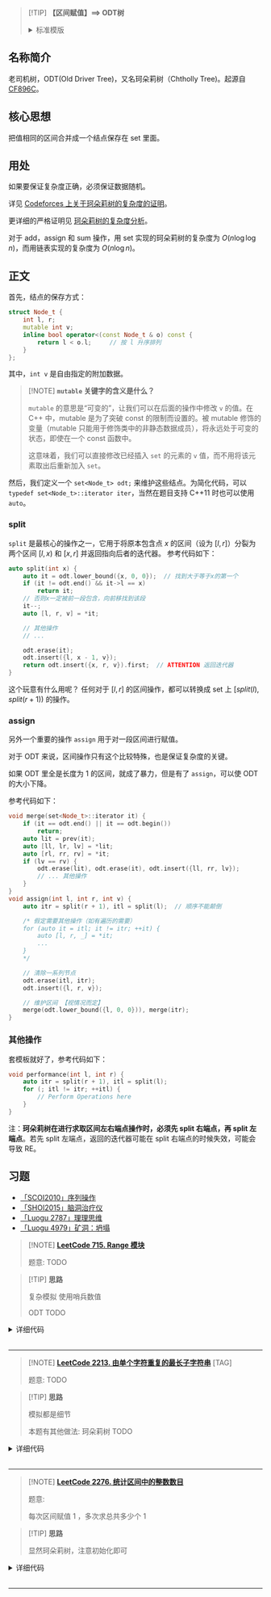 > [!TIP] **【区间赋值】==> ODT树**
>
> <details>
> <summary>标准模版</summary>
>
>
> ```cpp
> struct Node_t {
>     int l, r;
>     mutable int v;
>     inline bool operator<(const Node_t & o) const {
>         return l < o.l;     // 按 l 升序排列
>     }
> };
> set<Node_t> odt;
> 
> auto split(int x) {
>     auto it = odt.lower_bound({x, 0, 0});  // 找到大于等于x的第一个
>     if (it != odt.end() && it->l == x)
>         return it;
>     // 否则x一定被前一段包含，向前移找到该段
>     it--;
>     auto [l, r, v] = *it;
> 
>     // 其他操作
>     // ...
> 
>     odt.erase(it);
>     odt.insert({l, x - 1, v});
>     return odt.insert({x, r, v}).first;  // ATTENTION 返回迭代器
> }
> 
> void merge(set<Node_t>::iterator it) {
>     if (it == odt.end() || it == odt.begin())
>         return;
>     auto lit = prev(it);
>     auto [ll, lr, lv] = *lit;
>     auto [rl, rr, rv] = *it;
>     if (lv == rv) {
>         odt.erase(lit), odt.erase(it), odt.insert({ll, rr, lv});
>         // ... 其他操作
>     }
> }
> void assign(int l, int r, int v) {
>     auto itr = split(r + 1), itl = split(l);  // 顺序不能颠倒
> 
>     /* 假定需要其他操作（如有遍历的需要）
>     for (auto it = itl; it != itr; ++it) {
>         auto [l, r, _] = *it;
>         ...
>     }
>     */
> 
>     // 清除一系列节点
>     odt.erase(itl, itr);
>     odt.insert({l, r, v});
> 
>     // 维护区间 【视情况而定】
>     merge(odt.lower_bound({l, 0, 0})), merge(itr);
> }
> ```
>
> </details>

## 名称简介

老司机树，ODT(Old Driver Tree)，又名珂朵莉树（Chtholly Tree)。起源自 [CF896C](https://codeforces.com/problemset/problem/896/C)。

## 核心思想

把值相同的区间合并成一个结点保存在 set 里面。

## 用处

如果要保证复杂度正确，必须保证数据随机。

详见 [Codeforces 上关于珂朵莉树的复杂度的证明](http://codeforces.com/blog/entry/56135?#comment-398940)。

更详细的严格证明见 [珂朵莉树的复杂度分析](https://zhuanlan.zhihu.com/p/102786071)。

对于 add，assign 和 sum 操作，用 set 实现的珂朵莉树的复杂度为 $O(n \log \log n)$，而用链表实现的复杂度为 $O(n \log n)$。

## 正文

首先，结点的保存方式：

```cpp
struct Node_t {
    int l, r;
    mutable int v;
    inline bool operator<(const Node_t & o) const {
        return l < o.l;     // 按 l 升序排列
    }
};
```

其中，`int v` 是自由指定的附加数据。

> [!NOTE] **`mutable` 关键字的含义是什么？**
> 
> `mutable` 的意思是“可变的”，让我们可以在后面的操作中修改 `v` 的值。在 C++ 中，mutable 是为了突破 const 的限制而设置的。被 mutable 修饰的变量（mutable 只能用于修饰类中的非静态数据成员），将永远处于可变的状态，即使在一个 const 函数中。
> 
> 这意味着，我们可以直接修改已经插入 `set` 的元素的 `v` 值，而不用将该元素取出后重新加入 `set`。

然后，我们定义一个 `set<Node_t> odt;` 来维护这些结点。为简化代码，可以 `typedef set<Node_t>::iterator iter`，当然在题目支持 C++11 时也可以使用 `auto`。

### split

`split` 是最核心的操作之一，它用于将原本包含点 $x$ 的区间（设为 $[l, r]$）分裂为两个区间 $[l, x)$ 和 $[x, r]$ 并返回指向后者的迭代器。
参考代码如下：

```cpp
auto split(int x) {
    auto it = odt.lower_bound({x, 0, 0});  // 找到大于等于x的第一个
    if (it != odt.end() && it->l == x)
        return it;
    // 否则x一定被前一段包含，向前移找到该段
    it--;
    auto [l, r, v] = *it;

    // 其他操作
    // ...

    odt.erase(it);
    odt.insert({l, x - 1, v});
    return odt.insert({x, r, v}).first;  // ATTENTION 返回迭代器
}
```

这个玩意有什么用呢？
任何对于 $[l,r]$ 的区间操作，都可以转换成 set 上 $[split(l),split(r + 1))$ 的操作。

### assign

另外一个重要的操作 `assign` 用于对一段区间进行赋值。

对于 ODT 来说，区间操作只有这个比较特殊，也是保证复杂度的关键。

如果 ODT 里全是长度为 $1$ 的区间，就成了暴力，但是有了 `assign`，可以使 ODT 的大小下降。

参考代码如下：

```cpp
void merge(set<Node_t>::iterator it) {
    if (it == odt.end() || it == odt.begin())
        return;
    auto lit = prev(it);
    auto [ll, lr, lv] = *lit;
    auto [rl, rr, rv] = *it;
    if (lv == rv) {
        odt.erase(lit), odt.erase(it), odt.insert({ll, rr, lv});
        // ... 其他操作
    }
}
void assign(int l, int r, int v) {
    auto itr = split(r + 1), itl = split(l);  // 顺序不能颠倒

    /* 假定需要其他操作（如有遍历的需要）
    for (auto it = itl; it != itr; ++it) {
        auto [l, r, _] = *it;
        ...
    }
    */

    // 清除一系列节点
    odt.erase(itl, itr);
    odt.insert({l, r, v});

    // 维护区间 【视情况而定】
    merge(odt.lower_bound({l, 0, 0})), merge(itr);
}
```

### 其他操作

套模板就好了，参考代码如下：

```cpp
void performance(int l, int r) {
    auto itr = split(r + 1), itl = split(l);
    for (; itl != itr; ++itl) {
        // Perform Operations here
    }
}
```

注：**珂朵莉树在进行求取区间左右端点操作时，必须先 split 右端点，再 split 左端点**。若先 split 左端点，返回的迭代器可能在 split 右端点的时候失效，可能会导致 RE。

## 习题

- [「SCOI2010」序列操作](https://www.luogu.com.cn/problem/P2572)
- [「SHOI2015」脑洞治疗仪](https://loj.ac/problem/2037)
- [「Luogu 2787」理理思维](https://www.luogu.com.cn/problem/P2787)
- [「Luogu 4979」矿洞：坍塌](https://www.luogu.com.cn/problem/P4979)

> [!NOTE] **[LeetCode 715. Range 模块](https://leetcode-cn.com/problems/range-module/)**
> 
> 题意: TODO

> [!TIP] **思路**
> 
> 复杂模拟 使用哨兵数值
> 
> ODT TODO

<details>
<summary>详细代码</summary>
<!-- tabs:start -->

##### **C++**

```cpp
typedef pair<int, int> PII;
const int INF = 2e9;

#define x first
#define y second

class RangeModule {
public:
    set<PII> S;

    RangeModule() {
        S.insert({-INF, -INF});
        S.insert({INF, INF});
    }

    void addRange(int left, int right) {
        auto i = S.lower_bound({left, -INF});
        i -- ;
        if (i->y < left) i ++ ;
        if (i->x > right) {
            S.insert({left, right});
        } else {
            // 已有区间的左侧在当前区间的范围内
            // j 找到所有将要被合并的区间
            auto j = i;
            while (j->x <= right) j ++ ;
            j -- ;
            // 合并后的新区间
            PII t(min(i->x, left), max(j->y, right));
            while (i != j) {
                // 写法
                auto k = i;
                k ++ ;
                S.erase(i);
                i = k;
            }
            S.erase(i);
            S.insert(t);
        }
    }

    bool queryRange(int left, int right) {
        auto i = S.upper_bound({left, INF});
        i -- ;
        return i->y >= right;
    }

    vector<PII> get(PII a, PII b) {
        vector<PII> res;
        if (a.x < b.x) {
            if (a.y > b.y) {
                res.push_back({a.x, b.x});
                res.push_back({b.y, a.y});
            } else {
                res.push_back({a.x, b.x});
            }
        } else {
            if (a.y > b.y) res.push_back({b.y, a.y});
        }
        return res;
    }

    void removeRange(int left, int right) {
        auto i = S.lower_bound({left, -INF});
        i -- ;
        if (i->y < left) i ++ ;
        if (i->x <= right) {
            // 已有区间和待删除区间有交集
            auto j = i;
            while (j->x <= right) j ++ ;
            j -- ;

            // 切割区间
            auto a = get(*i, {left, right});
            auto b = get(*j, {left, right});
            while (i != j) {
                auto k = i;
                k ++ ;
                S.erase(i);
                i = k;
            }
            S.erase(i);
            for (auto t: a) S.insert(t);
            for (auto t: b) S.insert(t);
        }
    }
};

/**
 * Your RangeModule object will be instantiated and called as such:
 * RangeModule* obj = new RangeModule();
 * obj->addRange(left,right);
 * bool param_2 = obj->queryRange(left,right);
 * obj->removeRange(left,right);
 */
```

##### **C++ ODT**

```cpp
class RangeModule {
public:
    struct Node_t {
        int l, r;
        mutable int v;
        inline bool operator<(const Node_t & o) const {
            return l < o.l;
        }
    };
    set<Node_t> odt;

    auto split(int x) {
        auto it = odt.lower_bound({x, 0, 0});
        if (it != odt.end() && it->l == x)
            return it;
        // 否则 x 一定被前面一段包含
        it -- ;
        auto [l, r, v] = *it;
        // sth ...

        odt.erase(it);
        odt.insert({l, x - 1, v});
        return odt.insert({x, r, v}).first;   // 返回迭代器
    }
    void merge(set<Node_t>:: iterator it) {
        if (it == odt.end() || it == odt.begin())
            return;
        auto lit = prev(it);
        auto [ll, lr, lv] = *lit;
        auto [rl, rr, rv] = *it;
        if (lv == rv) {
            odt.erase(lit), odt.erase(it), odt.insert({ll, rr, lv});
            // sth ...
        }
    }
    void assign(int l, int r, int v) {
        auto itr = split(r + 1), itl = split(l);    // 顺序不能颠倒
        // sth ...

        odt.erase(itl, itr);
        odt.insert({l, r, v});

        merge(odt.lower_bound({l, 0, 0})), merge(itr);
    }

    const static int INF = 0x3f3f3f3f;

    RangeModule() {
        odt.insert({-INF, INF, 0});
    }
    
    void addRange(int left, int right) {
        assign(left, right - 1, 1);
    }
    
    bool queryRange(int left, int right) {
        auto it = odt.upper_bound({left, 0, 0});
        if (it == odt.begin())
            return false;
        it -- ; // 包含 left 的一定在前一段
        auto [l, r, v] = *it;
        if (!v || r < right - 1)
            return false;
        return true;
    }
    
    void removeRange(int left, int right) {
        assign(left, right - 1, 0);
    }
};

/**
 * Your RangeModule object will be instantiated and called as such:
 * RangeModule* obj = new RangeModule();
 * obj->addRange(left,right);
 * bool param_2 = obj->queryRange(left,right);
 * obj->removeRange(left,right);
 */
```

##### **Python**

```python

```

<!-- tabs:end -->
</details>

<br>

* * *

> [!NOTE] **[LeetCode 2213. 由单个字符重复的最长子字符串](https://leetcode-cn.com/problems/longest-substring-of-one-repeating-character/)** [TAG]
> 
> 题意: TODO

> [!TIP] **思路**
> 
> 模拟都是细节
> 
> 本题有其他做法: 珂朵莉树 TODO

<details>
<summary>详细代码</summary>
<!-- tabs:start -->

##### **C++ 模拟**

```cpp
class Solution {
public:
    using PII = pair<int, int>;
    const static int N = 1e5 + 10;
    
    vector<int> longestRepeating(string s, string queryCharacters, vector<int>& queryIndices) {
        set<PII> S;
        multiset<int> MS;
        int n = s.size();
        for (int i = 0; i < n; ++ i ) {
            int j = i + 1;
            while (j < n && s[j] == s[i])
                j ++ ;
            S.insert({i, j - 1});
            MS.insert(j - i);
            i = j - 1;
        }
        
        vector<int> res;
        int m = queryCharacters.size();
        for (int i = 0; i < m; ++ i ) {
            char c = queryCharacters[i];
            int id = queryIndices[i];
            if (s[id] == c) {
                res.push_back(*MS.rbegin());
                continue;
            }
            
            auto [l, r] = *prev(S.lower_bound({id, INT_MAX}));   // ATTENTION
            // 先删后加 因为可能删的和加的是同一个区间
            S.erase(S.find({l, r}));
            MS.erase(MS.find(r - l + 1));
            
            if (l < id) {
                S.insert({l, id - 1});
                MS.insert(id - l);
            }
            if (id < r) {
                S.insert({id + 1, r});
                MS.insert(r - id);
            }
            
            int nl = id, nr = id;
            if (id + 1 < n && s[id + 1] == c) {
                auto [pl, pr] = *S.lower_bound({id, INT_MAX});
                nr = pr;
                S.erase(S.find({pl, pr}));
                MS.erase(MS.find(pr - pl + 1));
            }
            if (id - 1 >= 0 && s[id - 1] == c) {
                auto [pl, pr] = *prev(S.lower_bound({id, INT_MIN}));
                nl = pl;
                S.erase(S.find({pl, pr}));
                MS.erase(MS.find(pr - pl + 1));
            }
            
            s[id] = c;
            S.insert({nl, nr});
            MS.insert(nr - nl + 1);
            res.push_back(*MS.rbegin());
        }
        // cout << endl;
        return res;
    }
};
```


##### **C++ 珂朵莉树**

```cpp
class Solution {
public:
    int n;
    multiset<int> S;    // 记录所有长度

    struct Node_t {
        int l, r;
        mutable int v;
        inline bool operator<(const Node_t & o) const {
            return l < o.l;     // 按 l 升序排列
        }
    };
    set<Node_t> odt;
    auto split(int x) {
        auto it = odt.lower_bound({x, 0, 0}); // 找到大于等于x的第一个
        if (it != odt.end() && it->l == x) return it;
        // 否则x一定被前一段包含，向前移找到该段
        it -- ;
        auto [l, r, v] = *it;
        
        // 本题特殊处理
        S.erase(S.find(r - l + 1));
        S.insert(x - l), S.insert(r - x + 1);   // ATTENTION 是 [x, r] 而非 [x+1, r]

        odt.erase(it);
        odt.insert({l, x - 1, v});          
        return odt.insert({x, r, v}).first;     // ATTENTION 返回迭代器
    }
    void merge(set<Node_t>::iterator it) {
        if (it == odt.end() || it == odt.begin())
            return;
        auto lit = prev(it);
        auto [ll, lr, lv] = *lit;
        auto [rl, rr, rv] = *it;
        if (lv == rv) {
            odt.erase(lit), odt.erase(it), odt.insert({ll, rr, lv});
            S.erase(S.find(lr - ll + 1)), S.erase(S.find(rr - rl + 1)), S.insert(rr - ll + 1);
        }
    }
    void assign(int l, int r, int v) {
        auto itr = split(r + 1), itl = split(l);    // 顺序不能颠倒

        // 对于本题需要干掉相关的数据 所以遍历一遍
        S.insert(r - l + 1);
        for (auto it = itl; it != itr; ++ it ) {
            auto [l, r, _] = *it;
            S.erase(S.find(r - l + 1));
        }

        // 清除一系列节点
        odt.erase(itl, itr);
        odt.insert({l, r, v});

        // 维护区间
        merge(odt.lower_bound({l, 0, 0})), merge(itr);
    }

    vector<int> longestRepeating(string s, string queryCharacters, vector<int>& queryIndices) {
        this->n = s.size();

        // build odt
        for (int i = 0; i < n; ++ i ) {
            int j = i;
            while (j < n && s[j] == s[i])
                j ++ ;
            odt.insert({i, j - 1, s[i]});
            S.insert(j - i);
            i = j - 1;
        }

        vector<int> res;
        int m = queryCharacters.size();
        for (int i = 0; i < m; ++ i ) {
            char c = queryCharacters[i];
            int idx = queryIndices[i];
            if (s[idx] == c) {
                res.push_back(*S.rbegin());
                continue;
            }
            s[idx] = c;
            assign(idx, idx, c);
            res.push_back(*S.rbegin());
        }
        return res;
    }
};
```

##### **Python**

```python

```

<!-- tabs:end -->
</details>

<br>

* * *

> [!NOTE] **[LeetCode 2276. 统计区间中的整数数目](https://leetcode.cn/problems/count-integers-in-intervals/)**
> 
> 题意: 
> 
> 每次区间赋值 1 ，多次求总共多少个 1

> [!TIP] **思路**
> 
> 显然珂朵莉树，注意初始化即可

<details>
<summary>详细代码</summary>
<!-- tabs:start -->

##### **C++**

```cpp
class CountIntervals {
public:
    const static int INF = 2e9;
    
    int tot;
    struct Node_t {
        int l, r;
        mutable int v;
        inline bool operator<(const Node_t & o) const {
            return l < o.l;
        }
    };
    set<Node_t> odt;
    auto split(int x) {
        auto it = odt.lower_bound({x, 0, 0});
        if (it != odt.end() && it->l == x)
            return it;
        it -- ;
        auto [l, r, v] = *it;
        // ...
        odt.erase(it);
        odt.insert({l, x - 1, v});
        return odt.insert({x, r, v}).first;
    }
    void merge(set<Node_t>::iterator it) {
        if (it == odt.end() || it == odt.begin())
            return;
        auto lit = prev(it);
        auto [ll, lr, lv] = *lit;
        auto [rl, rr, rv] = *it;
        if (lv == rv) {
            odt.erase(lit), odt.erase(it), odt.insert({ll, rr, lv});
            // ...
        }
    }
    void assign(int l, int r, int v) {
        auto itr = split(r + 1), itl = split(l);
        
        // ... start
        for (auto it = itl; it != itr; ++ it ) {
            auto [tl, tr, tv] = *it;
            if (tv)
                tot -= tr - tl + 1;
        }
        tot += r - l + 1;
        // ... end
        
        odt.erase(itl, itr);
        odt.insert({l, r, v});
        merge(odt.lower_bound({l, 0, 0})), merge(itr);
    }
    
    CountIntervals() {
        tot = 0;
        odt.clear();
        odt.insert({-INF, INF, 0});
    }
    
    void add(int left, int right) {
        assign(left, right, 1);
    }
    
    int count() {
        return tot;
    }
};

/**
 * Your CountIntervals object will be instantiated and called as such:
 * CountIntervals* obj = new CountIntervals();
 * obj->add(left,right);
 * int param_2 = obj->count();
 */
```

##### **Python**

```python

```

<!-- tabs:end -->
</details>

<br>

* * *